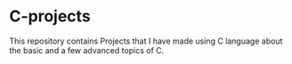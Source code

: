 # C-projects
This repository contains Projects that I have made using C language about the basic and a few advanced topics of C.
